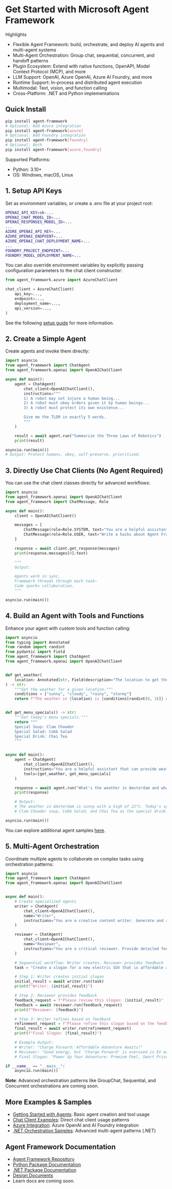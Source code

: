 # Get Started with Microsoft Agent Framework

Highlights

- Flexible Agent Framework: build, orchestrate, and deploy AI agents and multi-agent systems
- Multi-Agent Orchestration: Group chat, sequential, concurrent, and handoff patterns
- Plugin Ecosystem: Extend with native functions, OpenAPI, Model Context Protocol (MCP), and more
- LLM Support: OpenAI, Azure OpenAI, Azure AI Foundry, and more
- Runtime Support: In-process and distributed agent execution
- Multimodal: Text, vision, and function calling
- Cross-Platform: .NET and Python implementations

## Quick Install

```bash
pip install agent-framework
# Optional: Add Azure integration
pip install agent-framework[azure]
# Optional: Add Foundry integration
pip install agent-framework[foundry]
# Optional: Both
pip install agent-framework[azure,foundry]
```

Supported Platforms:

- Python: 3.10+
- OS: Windows, macOS, Linux

## 1. Setup API Keys

Set as environment variables, or create a .env file at your project root:

```bash
OPENAI_API_KEY=sk-...
OPENAI_CHAT_MODEL_ID=...
OPENAI_RESPONSES_MODEL_ID=...
...
AZURE_OPENAI_API_KEY=...
AZURE_OPENAI_ENDPOINT=...
AZURE_OPENAI_CHAT_DEPLOYMENT_NAME=...
...
FOUNDRY_PROJECT_ENDPOINT=...
FOUNDRY_MODEL_DEPLOYMENT_NAME=...
```

You can also override environment variables by explicitly passing configuration parameters to the chat client constructor:

```python
from agent_framework.azure import AzureChatClient

chat_client = AzureChatClient(
    api_key=...,
    endpoint=...,
    deployment_name=...,
    api_version=...,
)
```

See the following [setup guide](https://github.com/microsoft/agent-framework/tree/main/python/samples/getting_started) for more information.

## 2. Create a Simple Agent

Create agents and invoke them directly:

```python
import asyncio
from agent_framework import ChatAgent
from agent_framework.openai import OpenAIChatClient

async def main():
    agent = ChatAgent(
        chat_client=OpenAIChatClient(),
        instructions="""
        1) A robot may not injure a human being...
        2) A robot must obey orders given it by human beings...
        3) A robot must protect its own existence...

        Give me the TLDR in exactly 5 words.
        """
    )

    result = await agent.run("Summarize the Three Laws of Robotics")
    print(result)

asyncio.run(main())
# Output: Protect humans, obey, self-preserve, prioritized.
```

## 3. Directly Use Chat Clients (No Agent Required)

You can use the chat client classes directly for advanced workflows:

```python
import asyncio
from agent_framework.openai import OpenAIChatClient
from agent_framework import ChatMessage, Role

async def main():
    client = OpenAIChatClient()

    messages = [
        ChatMessage(role=Role.SYSTEM, text="You are a helpful assistant."),
        ChatMessage(role=Role.USER, text="Write a haiku about Agent Framework.")
    ]

    response = await client.get_response(messages)
    print(response.messages[0].text)

    """
    Output:

    Agents work in sync,
    Framework threads through each task—
    Code sparks collaboration.
    """

asyncio.run(main())
```

## 4. Build an Agent with Tools and Functions

Enhance your agent with custom tools and function calling:

```python
import asyncio
from typing import Annotated
from random import randint
from pydantic import Field
from agent_framework import ChatAgent
from agent_framework.openai import OpenAIChatClient


def get_weather(
    location: Annotated[str, Field(description="The location to get the weather for.")],
) -> str:
    """Get the weather for a given location."""
    conditions = ["sunny", "cloudy", "rainy", "stormy"]
    return f"The weather in {location} is {conditions[randint(0, 3)]} with a high of {randint(10, 30)}°C."


def get_menu_specials() -> str:
    """Get today's menu specials."""
    return """
    Special Soup: Clam Chowder
    Special Salad: Cobb Salad
    Special Drink: Chai Tea
    """


async def main():
    agent = ChatAgent(
        chat_client=OpenAIChatClient(),
        instructions="You are a helpful assistant that can provide weather and restaurant information.",
        tools=[get_weather, get_menu_specials]
    )

    response = await agent.run("What's the weather in Amsterdam and what are today's specials?")
    print(response)

    # Output:
    # The weather in Amsterdam is sunny with a high of 22°C. Today's specials include
    # Clam Chowder soup, Cobb Salad, and Chai Tea as the special drink.

asyncio.run(main())
```

You can explore additional agent samples [here](https://github.com/microsoft/agent-framework/tree/main/python/samples/getting_started/agents).

## 5. Multi-Agent Orchestration

Coordinate multiple agents to collaborate on complex tasks using orchestration patterns:

```python
import asyncio
from agent_framework import ChatAgent
from agent_framework.openai import OpenAIChatClient


async def main():
    # Create specialized agents
    writer = ChatAgent(
        chat_client=OpenAIChatClient(),
        name="Writer",
        instructions="You are a creative content writer. Generate and refine slogans based on feedback."
    )

    reviewer = ChatAgent(
        chat_client=OpenAIChatClient(),
        name="Reviewer",
        instructions="You are a critical reviewer. Provide detailed feedback on proposed slogans."
    )

    # Sequential workflow: Writer creates, Reviewer provides feedback
    task = "Create a slogan for a new electric SUV that is affordable and fun to drive."

    # Step 1: Writer creates initial slogan
    initial_result = await writer.run(task)
    print(f"Writer: {initial_result}")

    # Step 2: Reviewer provides feedback
    feedback_request = f"Please review this slogan: {initial_result}"
    feedback = await reviewer.run(feedback_request)
    print(f"Reviewer: {feedback}")

    # Step 3: Writer refines based on feedback
    refinement_request = f"Please refine this slogan based on the feedback: {initial_result}\nFeedback: {feedback}"
    final_result = await writer.run(refinement_request)
    print(f"Final Slogan: {final_result}")

    # Example Output:
    # Writer: "Charge Forward: Affordable Adventure Awaits!"
    # Reviewer: "Good energy, but 'Charge Forward' is overused in EV marketing..."
    # Final Slogan: "Power Up Your Adventure: Premium Feel, Smart Price!"

if __name__ == "__main__":
    asyncio.run(main())
```

**Note**: Advanced orchestration patterns like GroupChat, Sequential, and Concurrent orchestrations are coming soon.

## More Examples & Samples

- [Getting Started with Agents](https://github.com/microsoft/agent-framework/tree/main/python/samples/getting_started/agents): Basic agent creation and tool usage
- [Chat Client Examples](https://github.com/microsoft/agent-framework/tree/main/python/samples/getting_started/chat_client): Direct chat client usage patterns
- [Azure Integration](https://github.com/microsoft/agent-framework/tree/main/python/packages/azure): Azure OpenAI and AI Foundry integration
- [.NET Orchestration Samples](https://github.com/microsoft/agent-framework/tree/main/dotnet/samples/GettingStarted/Orchestration): Advanced multi-agent patterns (.NET)

## Agent Framework Documentation

- [Agent Framework Repository](https://github.com/microsoft/agent-framework)
- [Python Package Documentation](https://github.com/microsoft/agent-framework/tree/main/python)
- [.NET Package Documentation](https://github.com/microsoft/agent-framework/tree/main/dotnet)
- [Design Documents](https://github.com/microsoft/agent-framework/tree/main/docs/design)
- Learn docs are coming soon.
